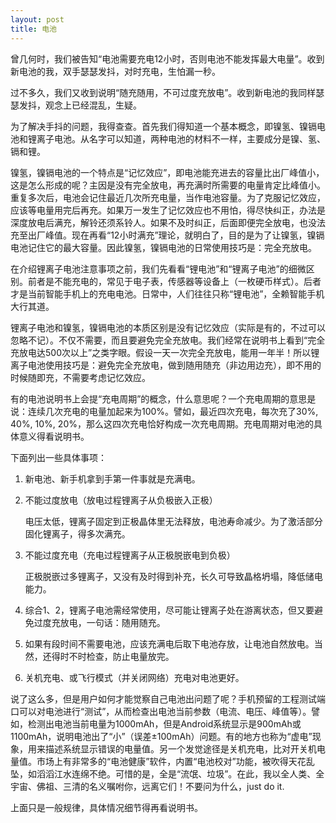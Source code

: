 ```yaml
---
layout: post
title: 电池
---
```


曾几何时，我们被告知“电池需要充电12小时，否则电池不能发挥最大电量”。收到新电池的我，双手瑟瑟发抖，对时充电，生怕漏一秒。

过不多久，我们又收到说明“随充随用，不可过度充放电”。收到新电池的我同样瑟瑟发抖，观念上已经混乱，生疑。

为了解决手抖的问题，我得查查。首先我们得知道一个基本概念，即镍氢、镍镉电池和锂离子电池。从名字可以知道，两种电池的材料不一样，主要成分是镍、氢、镉和锂。

镍氢，镍镉电池的一个特点是“记忆效应”，即电池能充进去的容量比出厂峰值小，这是怎么形成的呢？主因是没有完全放电，再充满时所需要的电量肯定比峰值小。重复多次后，电池会记住最近几次所充电量，当作电池容量。为了克服记忆效应，应该等电量用完后再充。如果万一发生了记忆效应也不用怕，得尽快纠正，办法是深度放电后满充，解铃还须系铃人。如果不及时纠正，后面即便完全放电，也没法充至出厂峰值。现在再看“12小时满充”理论，就明白了，目的是为了让镍氢，镍镉电池记住它的最大容量。因此镍氢，镍镉电池的日常使用技巧是：完全充放电。

在介绍锂离子电池注意事项之前，我们先看看“锂电池”和“锂离子电池”的细微区别。前者是不能充电的，常见于电子表，传感器等设备上（一枚硬币样式）。后者才是当前智能手机上的充电电池。日常中，人们往往只称“锂电池”，全赖智能手机大行其道。

锂离子电池和镍氢，镍镉电池的本质区别是没有记忆效应（实际是有的，不过可以忽略不记）。不仅不需要，而且要避免完全充放电。我们经常在说明书上看到“完全充放电达500次以上”之类字眼。假设一天一次完全充放电，能用一年半！所以锂离子电池使用技巧是：避免完全充放电，做到随用随充（非边用边充），即不用的时候随即充，不需要考虑记忆效应。

有的电池说明书上会提“充电周期”的概念，什么意思呢？一个充电周期的意思是说：连续几次充电的电量加起来为100%。譬如，最近四次充电，每次充了30%, 40%, 10%, 20%，那么这四次充电恰好构成一次充电周期。充电周期对电池的具体意义得看说明书。

下面列出一些具体事项：

1. 新电池、新手机拿到手第一件事就是充满电。
2. 不能过度放电（放电过程锂离子从负极嵌入正极）

   电压太低，锂离子固定到正极晶体里无法释放，电池寿命减少。为了激活部分固化锂离子，得多次满充。
3. 不能过度充电（充电过程锂离子从正极脱嵌电到负极）

   正极脱嵌过多锂离子，又没有及时得到补充，长久可导致晶格坍塌，降低储电能力。
4. 综合1、2，锂离子电池需经常使用，尽可能让锂离子处在游离状态，但又要避免过度充放电，一句话：随用随充。
5. 如果有段时间不需要电池，应该充满电后取下电池存放，让电池自然放电。当然，还得时不时检查，防止电量放完。
6. 关机充电、或飞行模式（并关闭网络）充电对电池更好。

说了这么多，但是用户如何才能觉察自己电池出问题了呢？手机预留的工程测试端口可以对电池进行“测试”，从而检查出电池当前参数（电流、电压、峰值等）。譬如，检测出电池当前电量为1000mAh，但是Android系统显示是900mAh或1100mAh，说明电池出了“小”（误差±100mAh）问题。有的地方也称为“虚电”现象，用来描述系统显示错误的电量值。另一个发觉途径是关机充电，比对开关机电量值。市场上有非常多的“电池健康”软件，内置“电池校对”功能，被吹得天花乱坠，如滔滔江水连绵不绝。可惜的是，全是“流氓、垃圾”。在此，我以全人类、全宇宙、佛祖、三清的名义嘱咐你，远离它们！不要问为什么，just do it.

上面只是一般规律，具体情况细节得再看说明书。
